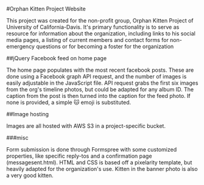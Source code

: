 #Orphan Kitten Project Website

This project was created for the non-profit group, Orphan Kitten Project of University of California-Davis.  It's primary functionality is to serve as resource for information about the organization, including links to his social media pages, a listing of current members and contact forms for non-emergency questions or for becoming a foster for the organization

##jQuery Facebook feed on home page

The home page populates with the most recent facebook posts.  These are done using a Facebook graph API request, and the number of images is easily adjustable in the JavaScript file.  API request grabs the first six images from the org's timeline photos, but could be adapted for any album ID.  The caption from the post is then turned into the caption for the feed photo.  If none is provided, a simple 🐱 emoji is substituted.

##Image hosting

Images are all hosted with AWS S3 in a project-specific bucket.

###misc

Form submission is done through Formspree with some customized properties, like specific reply-tos and a confirmation page (messagesent.html).  HTML and CSS is based off a pixelarity template, but heavily adapted for the organization's use. Kitten in the banner photo is also a very good kitten.
